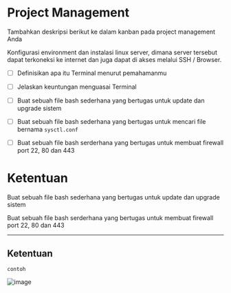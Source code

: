 # Project Management​

Tambahkan deskripsi berikut ke dalam kanban pada project management Anda

Konfigurasi environment dan instalasi linux server, dimana server tersebut dapat terkoneksi ke internet dan juga dapat di akses melalui SSH / Browser.

- [ ] Definisikan apa itu Terminal menurut pemahamanmu
- [ ] Jelaskan keuntungan menguasai Terminal
- [ ] Buat sebuah file bash sederhana yang bertugas untuk update dan upgrade sistem
- [ ] Buat sebuah file bash sederhana yang bertugas untuk mencari file bernama `sysctl.conf`
- [ ] Buat sebuah file bash serderhana yang bertugas untuk membuat firewall port 22, 80 dan 443 


# Ketentuan​

Buat sebuah file bash sederhana yang bertugas untuk update dan upgrade sistem

Buat sebuah file bash serderhana yang bertugas untuk membuat firewall port 22, 80 dan 443

-------------------------------------

## Ketentuan

```
contoh
```
![image](https://user-images.githubusercontent.com/106061407/182862653-0ab507cb-cb34-4cef-b851-ce86d3c399f1.png)
